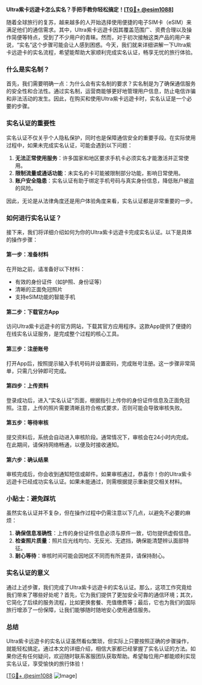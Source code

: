 **Ultra紫卡远遊卡怎么实名？手把手教你轻松搞定！[[TG💪+ @esim1088](https://t.me/s/esim1088)]**

随着全球旅行的复苏，越来越多的人开始选择使用便捷的电子SIM卡（eSIM）来满足他们的通信需求。其中，Ultra紫卡远遊卡因其覆盖范围广、资费合理以及操作简便等特点，受到了不少用户的青睐。然而，对于初次接触这类产品的用户来说，“实名”这个步骤可能会让人感到困惑。今天，我们就来详细讲解一下Ultra紫卡远遊卡的实名流程，希望能帮助大家顺利完成实名认证，畅享无忧的旅行体验。

### 什么是实名制？

首先，我们需要明确一点：为什么会有实名制的要求？实名制是为了确保通信服务的安全性和合法性。通过实名制，运营商能够更好地管理用户信息，防止电信诈骗和非法活动的发生。因此，在购买和使用Ultra紫卡远遊卡时，实名认证是一个必要的步骤。

### 实名认证的重要性

实名认证不仅关乎个人隐私保护，同时也是保障通信安全的重要手段。在实际使用过程中，如果未完成实名认证，可能会遇到以下问题：

1. **无法正常使用服务**：许多国家和地区要求手机卡必须实名才能激活并正常使用。
2. **限制流量或通话功能**：未实名的卡可能被限制部分功能，影响日常使用。
3. **账户安全隐患**：实名认证有助于绑定手机号码与真实身份信息，降低账户被盗的风险。

因此，无论是从法律角度还是用户体验角度来看，实名认证都是非常重要的一步。

### 如何进行实名认证？

接下来，我们将详细介绍如何为你的Ultra紫卡远遊卡完成实名认证。以下是具体的操作步骤：

#### 第一步：准备材料

在开始之前，请准备好以下材料：
- 有效的身份证件（如护照、身份证等）
- 清晰的正面免冠照片
- 支持eSIM功能的智能手机

#### 第二步：下载官方App

访问Ultra紫卡远遊卡的官方网站，下载其官方应用程序。这款App提供了便捷的在线实名认证服务，是完成整个过程的核心工具。

#### 第三步：注册账号

打开App后，按照提示输入手机号码并设置密码，完成账号注册。这一步骤非常简单，只需几分钟即可完成。

#### 第四步：上传资料

登录成功后，进入“实名认证”页面，根据指引上传你的身份证件信息及正面免冠照。注意，上传的照片需要清晰且符合格式要求，否则可能会导致审核失败。

#### 第五步：等待审核

提交资料后，系统会自动进入审核阶段。通常情况下，审核会在24小时内完成。在此期间，请保持网络畅通，以便及时接收通知。

#### 第六步：确认结果

审核完成后，你会收到通知短信或邮件。如果审核通过，恭喜你！你的Ultra紫卡远遊卡已经成功实名认证。如果未能通过，则需根据提示重新提交相关材料。

### 小贴士：避免踩坑

虽然实名认证并不复杂，但在操作过程中仍需注意以下几点，以避免不必要的麻烦：

1. **确保信息准确性**：上传的身份证件信息必须与原件一致，切勿提供虚假信息。
2. **检查照片质量**：照片应光线均匀、无反光、无遮挡，确保能清楚辨认面部特征。
3. **耐心等待**：审核时间可能会因地区不同而有所差异，请保持耐心。

### 实名认证的意义

通过上述步骤，我们完成了Ultra紫卡远遊卡的实名认证。那么，这项工作究竟给我们带来了哪些好处呢？首先，它为我们提供了更加安全可靠的通信环境；其次，它简化了后续的服务流程，比如更换套餐、充值缴费等；最后，它也为我们的国际旅行增添了一份保障，让我们能够随时随地安心使用通信服务。

### 总结

Ultra紫卡远遊卡的实名认证虽然看似繁琐，但实际上只要按照正确的步骤操作，就能轻松搞定。通过本文的详细介绍，相信大家都已经掌握了实名认证的方法。如果你还有任何疑问，欢迎随时联系客服团队获取帮助。希望每位用户都能顺利实现实名认证，享受愉快的旅行体验！

[[TG💪+ @esim1088](https://t.me/s/esim1088) ![Image](https://i.postimg.cc/4NQfJmqS/Snipaste-2025-05-13-00-14-12.png)]